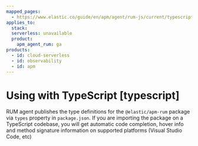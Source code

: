 ```yaml
---
mapped_pages:
  - https://www.elastic.co/guide/en/apm/agent/rum-js/current/typescript.html
applies_to:
  stack:
  serverless: unavailable
  product:
    apm_agent_rum: ga
products:
  - id: cloud-serverless
  - id: observability
  - id: apm
---
```


# Using with TypeScript [typescript]

RUM agent publishes the type definitions for the `@elastic/apm-rum` package via `types` property in `package.json`. If you are importing the package on a TypeScript codebase, you will get automatic code completion, hover info and method signature information on supported platforms (Visual Studio Code, etc)

